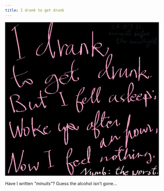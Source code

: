 ```yaml
---
title: I drank to get drunk
---
```


![/imgs_posts/240711_i_drank_to_get_drunk.png](/imgs_posts/240711_i_drank_to_get_drunk.png)

Have I written *"minuits"*? Guess the alcohol isn't gone...